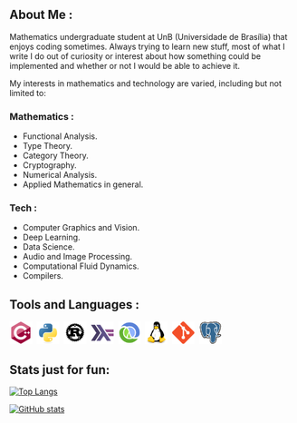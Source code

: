 ## About Me :

Mathematics undergraduate student at UnB (Universidade de Brasília) that enjoys coding sometimes. Always trying to learn new stuff, most of what I write I do out of curiosity or interest about how something could be implemented and whether or not I would be able to achieve it. 

My interests in mathematics and technology are varied, including but not limited to:

### Mathematics :
- Functional Analysis.
- Type Theory.
- Category Theory.
- Cryptography.
- Numerical Analysis.
- Applied Mathematics in general.

### Tech :
- Computer Graphics and Vision.
- Deep Learning.
- Data Science.
- Audio and Image Processing.
- Computational Fluid Dynamics.
- Compilers.

## Tools and Languages :
<div>
 <img src="https://github.com/devicons/devicon/blob/master/icons/cplusplus/cplusplus-original.svg" title="C++" alt="C++" width="40" height="40"/>&nbsp;
 <img src="https://github.com/devicons/devicon/blob/master/icons/python/python-original.svg" title="Snek" alt="Python" width="40" height="40"/>&nbsp;
 <img src="https://github.com/devicons/devicon/blob/master/icons/rust/rust-plain.svg" title="Rust" alt="Rust" width="40" height="40"/>&nbsp;
 <img src="https://github.com/devicons/devicon/blob/master/icons/haskell/haskell-original.svg" title="Haskell" alt="Haskell" width="40" height="40"/>&nbsp;
 <img src="https://github.com/devicons/devicon/blob/master/icons/clojure/clojure-original.svg" title="Clojure" alt="Clojure" width="40" height="40"/>&nbsp;
 <img src="https://github.com/devicons/devicon/blob/master/icons/linux/linux-original.svg" title="Linux" alt="Linux" width="40" height="40"/>&nbsp;
 <img src="https://github.com/devicons/devicon/blob/master/icons/git/git-original.svg" title="Git" alt="Git" width="40" height="40"/>&nbsp;
 <img src="https://github.com/devicons/devicon/blob/master/icons/postgresql/postgresql-original.svg" title="PostgreSQL" alt="SQL" width="40" height="40"/>&nbsp;
</div>


## Stats just for fun:
[![Top Langs](https://github-readme-stats.vercel.app/api/top-langs/?username=bvrner&layout=compact&theme=radical&exclude_repo=data-structures-c,linear-rs,rust-snek,bvrner.github.io&langs_count=6)](https://github.com/anuraghazra/github-readme-stats)

[![GitHub stats](https://github-readme-stats.vercel.app/api?username=bvrner&theme=radical)](https://github.com/anuraghazra/github-readme-stats)

